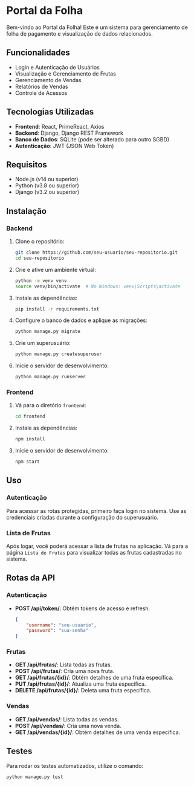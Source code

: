 # Portal da Folha

Bem-vindo ao Portal da Folha! Este é um sistema para gerenciamento de folha de pagamento e visualização de dados relacionados.

## Funcionalidades

- Login e Autenticação de Usuários
- Visualização e Gerenciamento de Frutas
- Gerenciamento de Vendas
- Relatórios de Vendas
- Controle de Acessos

## Tecnologias Utilizadas

- **Frontend**: React, PrimeReact, Axios
- **Backend**: Django, Django REST Framework
- **Banco de Dados**: SQLite (pode ser alterado para outro SGBD)
- **Autenticação**: JWT (JSON Web Token)

## Requisitos

- Node.js (v14 ou superior)
- Python (v3.8 ou superior)
- Django (v3.2 ou superior)

## Instalação

### Backend

1. Clone o repositório:
    ```bash
    git clone https://github.com/seu-usuario/seu-repositorio.git
    cd seu-repositorio
    ```

2. Crie e ative um ambiente virtual:
    ```bash
    python -m venv venv
    source venv/bin/activate  # No Windows: venv\Scripts\activate
    ```

3. Instale as dependências:
    ```bash
    pip install -r requirements.txt
    ```

4. Configure o banco de dados e aplique as migrações:
    ```bash
    python manage.py migrate
    ```

5. Crie um superusuário:
    ```bash
    python manage.py createsuperuser
    ```

6. Inicie o servidor de desenvolvimento:
    ```bash
    python manage.py runserver
    ```

### Frontend

1. Vá para o diretório `frontend`:
    ```bash
    cd frontend
    ```

2. Instale as dependências:
    ```bash
    npm install
    ```

3. Inicie o servidor de desenvolvimento:
    ```bash
    npm start
    ```

## Uso

### Autenticação

Para acessar as rotas protegidas, primeiro faça login no sistema. Use as credenciais criadas durante a configuração do superusuário.

### Lista de Frutas

Após logar, você poderá acessar a lista de frutas na aplicação. Vá para a página `Lista de Frutas` para visualizar todas as frutas cadastradas no sistema.

## Rotas da API

### Autenticação

- **POST /api/token/**: Obtém tokens de acesso e refresh.
    ```json
    {
        "username": "seu-usuario",
        "password": "sua-senha"
    }
    ```

### Frutas

- **GET /api/frutas/**: Lista todas as frutas.
- **POST /api/frutas/**: Cria uma nova fruta.
- **GET /api/frutas/{id}/**: Obtém detalhes de uma fruta específica.
- **PUT /api/frutas/{id}/**: Atualiza uma fruta específica.
- **DELETE /api/frutas/{id}/**: Deleta uma fruta específica.

### Vendas

- **GET /api/vendas/**: Lista todas as vendas.
- **POST /api/vendas/**: Cria uma nova venda.
- **GET /api/vendas/{id}/**: Obtém detalhes de uma venda específica.

## Testes

Para rodar os testes automatizados, utilize o comando:
```bash
python manage.py test
